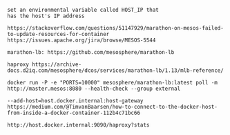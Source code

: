     set an environmental variable called HOST_IP that 
    has the host's IP address

    https://stackoverflow.com/questions/51147929/marathon-on-mesos-failed-to-update-resources-for-container
    https://issues.apache.org/jira/browse/MESOS-5544

    marathon-lb: https://github.com/mesosphere/marathon-lb

    haproxy https://archive-docs.d2iq.com/mesosphere/dcos/services/marathon-lb/1.13/mlb-reference/

    docker run -P -e "PORTS=10000" mesosphere/marathon-lb:latest poll -m http://master.mesos:8080 --health-check --group external

    --add-host=host.docker.internal:host-gateway https://medium.com/@TimvanBaarsen/how-to-connect-to-the-docker-host-from-inside-a-docker-container-112b4c71bc66

    http://host.docker.internal:9090/haproxy?stats
